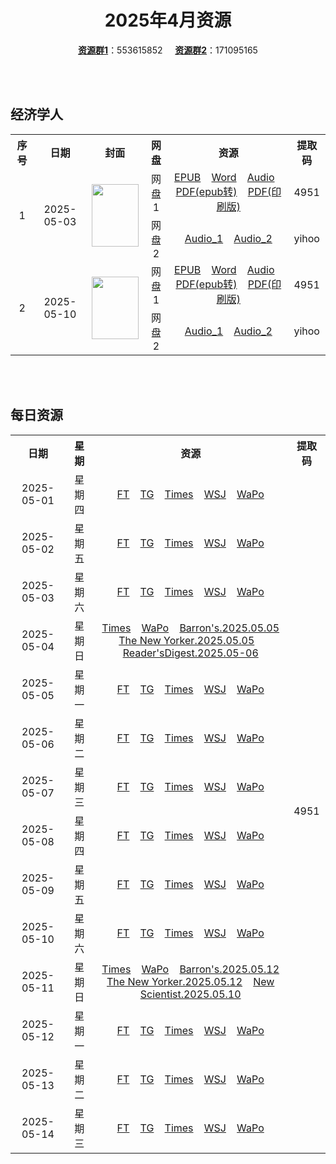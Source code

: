<div align="center">

# 2025年4月资源

[**资源群1**](https://qm.qq.com/q/p2QRKKD9oA)：553615852 &nbsp;&nbsp;&nbsp;&nbsp;[**资源群2**](https://qm.qq.com/q/XNwz6qD0IO)：171095165

</div>
<br>
<br>

## 经济学人

<table align="center">
  <tr>
    <th align="center">序号</th>
    <th align="center">日期</th>
    <th align="center">封面</th>
    <th align="center">网盘</th>
    <th align="center">资源</th>
    <th align="center">提取码</th>
  </tr>
  <tr>
    <td rowspan="2" align="center">1</td>
    <td rowspan="2" align="center">2025-05-03</td>
    <td rowspan="2" align="center">
        <img src="https://share.yihoo.ip-ddns.com/yihoo/asset/images/20250503_DE_EU.webp" width="75" height="100">
    </td>
    <td align="center">网盘1</td>
    <td align="center">
        <a href="https://url12.ctfile.com/f/47748612-1502700457-98acbc">EPUB</a>&nbsp;&nbsp;&nbsp;
        <a href="https://url12.ctfile.com/f/47748612-1502700454-abf317">Word</a>&nbsp;&nbsp;&nbsp;
        <a href="https://url12.ctfile.com/f/47748612-1502700169-161179">Audio</a>&nbsp;&nbsp;&nbsp;
        <a href="https://url12.ctfile.com/f/47748612-1502700463-b1ef6d">PDF(epub转)</a>&nbsp;&nbsp;&nbsp;
        <a href="https://url12.ctfile.com/f/47748612-1502783326-1bc675">PDF(印刷版)</a>
    </td>
    <td align="center">4951</td>
  </tr>
  <tr>
    <td align="center">网盘2</td>
    <td align="center">
        <a href="https://yihoo.lanzouo.com/iyK192v3fc6f">Audio_1</a>&nbsp;&nbsp;&nbsp;
        <a href="https://yihoo.lanzouo.com/il4pB2v3f98j">Audio_2</a>
    </td>
    <td align="center">yihoo</td>
  </tr>
  <tr>
    <td rowspan="2" align="center">2</td>
    <td rowspan="2" align="center">2025-05-10</td>
    <td rowspan="2" align="center">
        <img src="https://share.yihoo.ip-ddns.com/yihoo/asset/images/20250510_DE_EU.webp" width="75" height="100">
    </td>
    <td align="center">网盘1</td>
    <td align="center">
      <a href="https://url12.ctfile.com/f/47748612-1504227737-8e1949">EPUB</a>&nbsp;&nbsp;&nbsp;
      <a href="https://url12.ctfile.com/f/47748612-1504228292-000646">Word</a>&nbsp;&nbsp;&nbsp;
      <a href="https://url12.ctfile.com/f/47748612-1504227731-b8ce08">Audio</a>&nbsp;&nbsp;&nbsp;
      <a href="https://url12.ctfile.com/f/47748612-1504228601-0f2a0d">PDF(epub转)</a>&nbsp;&nbsp;&nbsp;
      <a href="https://url12.ctfile.com/f/47748612-1504522907-8c98c5">PDF(印刷版)</a>
    </td>
    <td align="center">4951</td>
  </tr>
  <tr>
    <td align="center">网盘2</td>
    <td align="center">
      <a href="https://yihoo.lanzouo.com/iiSSD2vqkbta">Audio_1</a>&nbsp;&nbsp;&nbsp;
      <a href="https://yihoo.lanzouo.com/iSgSh2vqk77e">Audio_2</a>
    </td>
    <td align="center">yihoo</td>
  </tr>
</table>
<br>
<br>

## 每日资源

<table align="center">
  <tr>
    <th align="center">日期</th>
    <th align="center">星期</th>
    <th align="center">资源</th>
    <th align="center">提取码</th>
  </tr>
  <tr>
    <td align="center">2025-05-01</td>
    <td align="center">星期四</td>
    <td align="center">
      <a href="https://url12.ctfile.com/f/47748612-1502634766-90760a">FT</a>&nbsp;&nbsp;&nbsp;
      <a href="https://url12.ctfile.com/f/47748612-1502635021-70d347">TG</a>&nbsp;&nbsp;&nbsp;
      <a href="https://url12.ctfile.com/f/47748612-1502634859-47767e">Times</a>&nbsp;&nbsp;&nbsp;
      <a href="https://url12.ctfile.com/f/47748612-1502634637-1ef281">WSJ</a>&nbsp;&nbsp;&nbsp;
      <a href="https://url12.ctfile.com/f/47748612-1502634673-e52ea5">WaPo</a>
    </td>
    <td rowspan="30" align="center">4951</td>
  </tr>
  <tr>
    <td align="center">2025-05-02</td>
    <td align="center">星期五</td>
    <td align="center">
      <a href="https://url12.ctfile.com/f/47748612-1502783653-065d49">FT</a>&nbsp;&nbsp;&nbsp;
      <a href="https://url12.ctfile.com/f/47748612-1502783761-ef51c6">TG</a>&nbsp;&nbsp;&nbsp;
      <a href="https://url12.ctfile.com/f/47748612-1502783686-c9f906">Times</a>&nbsp;&nbsp;&nbsp;
      <a href="https://url12.ctfile.com/f/47748612-1502783599-d6b372">WSJ</a>&nbsp;&nbsp;&nbsp;
      <a href="https://url12.ctfile.com/f/47748612-1502783623-54ef88">WaPo</a>
    </td>
  </tr>
  <tr>
    <td align="center">2025-05-03</td>
    <td align="center">星期六</td>
    <td align="center">
      <a href="https://url12.ctfile.com/f/47748612-1502836963-103ce7">FT</a>&nbsp;&nbsp;&nbsp;
      <a href="https://url12.ctfile.com/f/47748612-1502837620-be67a3">TG</a>&nbsp;&nbsp;&nbsp;
      <a href="https://url12.ctfile.com/f/47748612-1502837233-873fe1">Times</a>&nbsp;&nbsp;&nbsp;
      <a href="https://url12.ctfile.com/f/47748612-1502836855-a8192f">WSJ</a>&nbsp;&nbsp;&nbsp;
      <a href="https://url12.ctfile.com/f/47748612-1502836873-0afd23">WaPo</a>
    </td>
  </tr>
  <tr>
    <td align="center">2025-05-04</td>
    <td align="center">星期日</td>
    <td align="center">
      <a href="https://url12.ctfile.com/f/47748612-1502904547-e45104">Times</a>&nbsp;&nbsp;&nbsp;
      <a href="https://url12.ctfile.com/f/47748612-1502904490-65d810">WaPo</a>&nbsp;&nbsp;&nbsp;
      <a href="https://url12.ctfile.com/f/47748612-1502904577-51e67a">Barron's.2025.05.05</a><br>
      <a href="https://url12.ctfile.com/f/47748612-1502904598-f83f4e">The New Yorker.2025.05.05</a>&nbsp;&nbsp;&nbsp;
      <a href="https://url12.ctfile.com/f/47748612-1502904583-701d1d">Reader'sDigest.2025.05-06</a>
    </td>
  </tr>
  <tr>
    <td align="center">2025-05-05</td>
    <td align="center">星期一</td>
    <td align="center">
      <a href="https://url12.ctfile.com/f/47748612-1503138502-85e9ad">FT</a>&nbsp;&nbsp;&nbsp;
      <a href="https://url12.ctfile.com/f/47748612-1503138628-c2528e">TG</a>&nbsp;&nbsp;&nbsp;
      <a href="https://url12.ctfile.com/f/47748612-1503138538-6ffdba">Times</a>&nbsp;&nbsp;&nbsp;
      <a href="https://url12.ctfile.com/f/47748612-1503138448-835865">WSJ</a>&nbsp;&nbsp;&nbsp;
      <a href="https://url12.ctfile.com/f/47748612-1503138463-428f58">WaPo</a>
    </td>
  </tr>
  <tr>
    <td align="center">2025-05-06</td>
    <td align="center">星期二</td>
    <td align="center">
      <a href="https://url12.ctfile.com/f/47748612-1503424327-d02f9d">FT</a>&nbsp;&nbsp;&nbsp;
      <a href="https://url12.ctfile.com/f/47748612-1503424678-50aaaf">TG</a>&nbsp;&nbsp;&nbsp;
      <a href="https://url12.ctfile.com/f/47748612-1503424438-37eaff">Times</a>&nbsp;&nbsp;&nbsp;
      <a href="https://url12.ctfile.com/f/47748612-1503424207-5d57c2">WSJ</a>&nbsp;&nbsp;&nbsp;
      <a href="https://url12.ctfile.com/f/47748612-1503424258-9d7c3e">WaPo</a>
    </td>
  </tr>
  <tr>
    <td align="center">2025-05-07</td>
    <td align="center">星期三</td>
    <td align="center">
      <a href="https://url12.ctfile.com/f/47748612-1503663811-e44384">FT</a>&nbsp;&nbsp;&nbsp;
      <a href="https://url12.ctfile.com/f/47748612-1503664096-7593f7">TG</a>&nbsp;&nbsp;&nbsp;
      <a href="https://url12.ctfile.com/f/47748612-1503664027-be0c58">Times</a>&nbsp;&nbsp;&nbsp;
      <a href="https://url12.ctfile.com/f/47748612-1503663703-186db7">WSJ</a>&nbsp;&nbsp;&nbsp;
      <a href="https://url12.ctfile.com/f/47748612-1503663754-a8b1f8">WaPo</a>
    </td>
  </tr>
  <tr>
    <td align="center">2025-05-08</td>
    <td align="center">星期四</td>
    <td align="center">
      <a href="https://url12.ctfile.com/f/47748612-1504128752-8b8f5e">FT</a>&nbsp;&nbsp;&nbsp;
      <a href="https://url12.ctfile.com/f/47748612-1504129442-a085a1">TG</a>&nbsp;&nbsp;&nbsp;
      <a href="https://url12.ctfile.com/f/47748612-1504129148-55b16e">Times</a>&nbsp;&nbsp;&nbsp;
      <a href="https://url12.ctfile.com/f/47748612-1504128248-62c91c">WSJ</a>&nbsp;&nbsp;&nbsp;
      <a href="https://url12.ctfile.com/f/47748612-1504128506-c18534">WaPo</a>
    </td>
  </tr>
  <tr>
    <td align="center">2025-05-09</td>
    <td align="center">星期五</td>
    <td align="center">
      <a href="https://url12.ctfile.com/f/47748612-1504297811-3a1f33">FT</a>&nbsp;&nbsp;&nbsp;
      <a href="https://url12.ctfile.com/f/47748612-1504297955-1f54d1">TG</a>&nbsp;&nbsp;&nbsp;
      <a href="https://url12.ctfile.com/f/47748612-1504297853-d9d9b2">Times</a>&nbsp;&nbsp;&nbsp;
      <a href="https://url12.ctfile.com/f/47748612-1504297625-e9b4a7">WSJ</a>&nbsp;&nbsp;&nbsp;
      <a href="https://url12.ctfile.com/f/47748612-1504297688-6e1aef">WaPo</a>
    </td>
  </tr>
  <tr>
    <td align="center">2025-05-10</td>
    <td align="center">星期六</td>
    <td align="center">
      <a href="https://url12.ctfile.com/f/47748612-1504524425-3895d8">FT</a>&nbsp;&nbsp;&nbsp;
      <a href="https://url12.ctfile.com/f/47748612-1504524962-104d58">TG</a>&nbsp;&nbsp;&nbsp;
      <a href="https://url12.ctfile.com/f/47748612-1504524845-d86ad8">Times</a>&nbsp;&nbsp;&nbsp;
      <a href="https://url12.ctfile.com/f/47748612-1504523981-9d267f">WSJ</a>&nbsp;&nbsp;&nbsp;
      <a href="https://url12.ctfile.com/f/47748612-1504524035-3293e5">WaPo</a>
    </td>
  </tr>
  <tr>
    <td align="center">2025-05-11</td>
    <td align="center">星期日</td>
    <td align="center">
      <a href="https://url12.ctfile.com/f/47748612-1504689782-9cfc3c">Times</a>&nbsp;&nbsp;&nbsp;
      <a href="https://url12.ctfile.com/f/47748612-1504689356-b48d83">WaPo</a>&nbsp;&nbsp;&nbsp;
      <a href="https://url12.ctfile.com/f/47748612-1504688159-9fb01c">Barron's.2025.05.12</a><br>
      <a href="https://url12.ctfile.com/f/47748612-1504688651-65c1f5">The New Yorker.2025.05.12</a>&nbsp;&nbsp;&nbsp;
      <a href="https://url12.ctfile.com/f/47748612-1504688543-078d28">New Scientist.2025.05.10</a>
    </td>
  </tr>
  <tr>
    <td align="center">2025-05-12</td>
    <td align="center">星期一</td>
    <td align="center">
      <a href="https://url12.ctfile.com/f/47748612-1504952191-26bc2b">FT</a>&nbsp;&nbsp;&nbsp;
      <a href="https://url12.ctfile.com/f/47748612-1504952434-5a5a8e">TG</a>&nbsp;&nbsp;&nbsp;
      <a href="https://url12.ctfile.com/f/47748612-1504952278-f1d763">Times</a>&nbsp;&nbsp;&nbsp;
      <a href="https://url12.ctfile.com/f/47748612-1504952026-92b729">WSJ</a>&nbsp;&nbsp;&nbsp;
      <a href="https://url12.ctfile.com/f/47748612-1504952095-772380">WaPo</a>
    </td>
  </tr>
  <tr>
    <td align="center">2025-05-13</td>
    <td align="center">星期二</td>
    <td align="center">
      <a href="https://url12.ctfile.com/f/47748612-1505095834-3bc18c">FT</a>&nbsp;&nbsp;&nbsp;
      <a href="https://url12.ctfile.com/f/47748612-1505096116-1e01df">TG</a>&nbsp;&nbsp;&nbsp;
      <a href="https://url12.ctfile.com/f/47748612-1505095990-2791a1">Times</a>&nbsp;&nbsp;&nbsp;
      <a href="https://url12.ctfile.com/f/47748612-1505095711-b7b4fa">WSJ</a>&nbsp;&nbsp;&nbsp;
      <a href="https://url12.ctfile.com/f/47748612-1505098258-f16b7a">WaPo</a>
    </td>
  </tr>
        <tr>
            <td align="center">2025-05-14</td>
            <td align="center">星期三</td>
            <td align="center">
                <a href="https://url12.ctfile.com/f/47748612-1505280829-a41822">FT</a>&nbsp;&nbsp;&nbsp;
                <a href="https://url12.ctfile.com/f/47748612-1505272027-bbca25">TG</a>&nbsp;&nbsp;&nbsp;
                <a href="https://url12.ctfile.com/f/47748612-1505271808-ae90b2">Times</a>&nbsp;&nbsp;&nbsp;
                <a href="https://url12.ctfile.com/f/47748612-1505271502-7d05cb">WSJ</a>&nbsp;&nbsp;&nbsp;
                <a href="https://url12.ctfile.com/f/47748612-1505280430-eb70f1">WaPo</a>
            </td>
        </tr>
</table>
